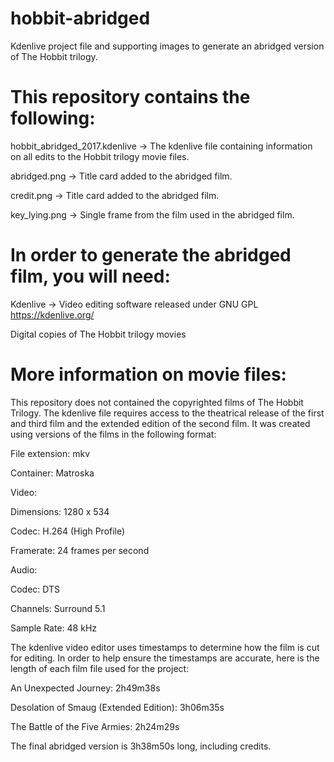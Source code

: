 # hobbit-abridged
Kdenlive project file and supporting images to generate an abridged version of The Hobbit trilogy.

# This repository contains the following:
  
  hobbit_abridged_2017.kdenlive -> The kdenlive file containing information on all edits to the Hobbit trilogy movie files.
  
  abridged.png -> Title card added to the abridged film.
  
  credit.png -> Title card added to the abridged film.
  
  key_lying.png -> Single frame from the film used in the abridged film.

# In order to generate the abridged film, you will need:

  Kdenlive -> Video editing software released under GNU GPL https://kdenlive.org/
  
  Digital copies of The Hobbit trilogy movies

# More information on movie files:

This repository does not contained the copyrighted films of The Hobbit Trilogy. The kdenlive file requires access to the theatrical release of the first and third film and the extended edition of the second film. It was created using versions of the films in the following format:

File extension: mkv

Container: Matroska

Video:
  
  Dimensions: 1280 x 534
  
  Codec: H.264 (High Profile)
  
  Framerate: 24 frames per second

Audio:
  
  Codec: DTS
  
  Channels: Surround 5.1
  
  Sample Rate: 48 kHz

The kdenlive video editor uses timestamps to determine how the film is cut for editing. In order to help ensure the timestamps are accurate, here is the length of each film file used for the project:
  
  An Unexpected Journey: 2h49m38s
  
  Desolation of Smaug (Extended Edition): 3h06m35s
  
  The Battle of the Five Armies: 2h24m29s

The final abridged version is 3h38m50s long, including credits.
